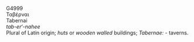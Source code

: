 <body>
  <p>G4999<br>  Ταβέρναι  <br> Tabernai  <br><i>tab-er‘-nahee </i><br>Plural of Latin origin; <i>huts</i> or <i>wooden</i> <i>walled</i> buildings; <i>Tabernae:</i> - taverns.<br></p>
 </body>